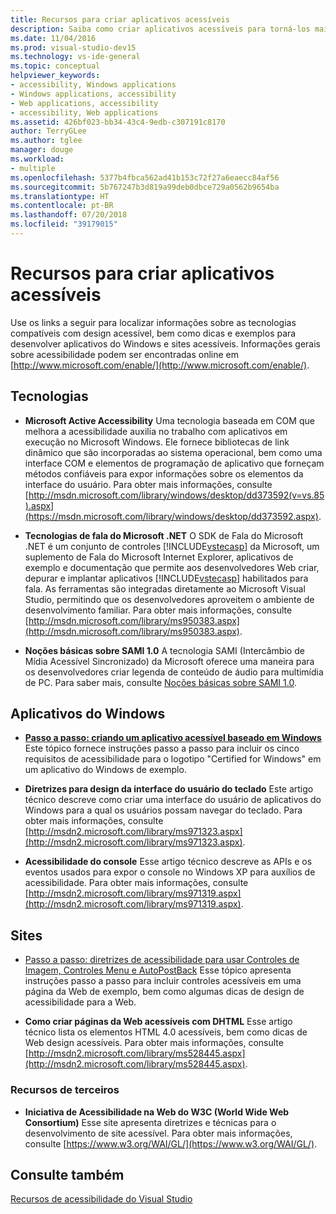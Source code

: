 ```yaml
---
title: Recursos para criar aplicativos acessíveis
description: Saiba como criar aplicativos acessíveis para torná-los mais fáceis para serem usados por pessoas com deficiências.
ms.date: 11/04/2016
ms.prod: visual-studio-dev15
ms.technology: vs-ide-general
ms.topic: conceptual
helpviewer_keywords:
- accessibility, Windows applications
- Windows applications, accessibility
- Web applications, accessibility
- accessibility, Web applications
ms.assetid: 426bf023-bb34-43c4-9edb-c307191c8170
author: TerryGLee
ms.author: tglee
manager: douge
ms.workload:
- multiple
ms.openlocfilehash: 5377b4fbca562ad41b153c72f27a6eaecc84af56
ms.sourcegitcommit: 5b767247b3d819a99deb0dbce729a0562b9654ba
ms.translationtype: HT
ms.contentlocale: pt-BR
ms.lasthandoff: 07/20/2018
ms.locfileid: "39179015"
---
```

# <a name="resources-for-designing-accessible-applications"></a>Recursos para criar aplicativos acessíveis

Use os links a seguir para localizar informações sobre as tecnologias compatíveis com design acessível, bem como dicas e exemplos para desenvolver aplicativos do Windows e sites acessíveis. Informações gerais sobre acessibilidade podem ser encontradas online em [http://www.microsoft.com/enable/](http://www.microsoft.com/enable/).

## <a name="technologies"></a>Tecnologias

* **Microsoft Active Accessibility** Uma tecnologia baseada em COM que melhora a acessibilidade auxilia no trabalho com aplicativos em execução no Microsoft Windows. Ele fornece bibliotecas de link dinâmico que são incorporadas ao sistema operacional, bem como uma interface COM e elementos de programação de aplicativo que forneçam métodos confiáveis para expor informações sobre os elementos da interface do usuário. Para obter mais informações, consulte [http://msdn.microsoft.com/library/windows/desktop/dd373592(v=vs.85).aspx](https://msdn.microsoft.com/library/windows/desktop/dd373592.aspx).

* **Tecnologias de fala do Microsoft .NET** O SDK de Fala do Microsoft .NET é um conjunto de controles [!INCLUDE[vstecasp](../../code-quality/includes/vstecasp_md.md)] da Microsoft, um suplemento de Fala do Microsoft Internet Explorer, aplicativos de exemplo e documentação que permite aos desenvolvedores Web criar, depurar e implantar aplicativos [!INCLUDE[vstecasp](../../code-quality/includes/vstecasp_md.md)] habilitados para fala. As ferramentas são integradas diretamente ao Microsoft Visual Studio, permitindo que os desenvolvedores aproveitem o ambiente de desenvolvimento familiar. Para obter mais informações, consulte [http://msdn.microsoft.com/library/ms950383.aspx](http://msdn.microsoft.com/library/ms950383.aspx).

* **Noções básicas sobre SAMI 1.0** A tecnologia SAMI (Intercâmbio de Mídia Acessível Sincronizado) da Microsoft oferece uma maneira para os desenvolvedores criar legenda de conteúdo de áudio para multimídia de PC. Para saber mais, consulte [Noções básicas sobre SAMI 1.0](http://msdn.microsoft.com/library/ms971327.aspx).

## <a name="windows-applications"></a>Aplicativos do Windows

* **[Passo a passo: criando um aplicativo acessível baseado em Windows](http://msdn.microsoft.com/Library/654c7f2f-1586-480b-9f12-9d9b8f5cc32b)** Este tópico fornece instruções passo a passo para incluir os cinco requisitos de acessibilidade para o logotipo "Certified for Windows" em um aplicativo do Windows de exemplo.

* **Diretrizes para design da interface do usuário do teclado** Este artigo técnico descreve como criar uma interface do usuário de aplicativos do Windows para a qual os usuários possam navegar do teclado. Para obter mais informações, consulte [http://msdn2.microsoft.com/library/ms971323.aspx](http://msdn2.microsoft.com/library/ms971323.aspx).

* **Acessibilidade do console** Esse artigo técnico descreve as APIs e os eventos usados para expor o console no Windows XP para auxílios de acessibilidade. Para obter mais informações, consulte [http://msdn2.microsoft.com/library/ms971319.aspx](http://msdn2.microsoft.com/library/ms971319.aspx).

## <a name="websites"></a>Sites

-   [Passo a passo: diretrizes de acessibilidade para usar Controles de Imagem, Controles Menu e AutoPostBack](http://msdn.microsoft.com/Library/ff7b5021-48b3-46bf-921f-9fe1e0e32202) Esse tópico apresenta instruções passo a passo para incluir controles acessíveis em uma página da Web de exemplo, bem como algumas dicas de design de acessibilidade para a Web.

-   **Como criar páginas da Web acessíveis com DHTML** Esse artigo técnico lista os elementos HTML 4.0 acessíveis, bem como dicas de Web design acessíveis. Para obter mais informações, consulte [http://msdn2.microsoft.com/library/ms528445.aspx](http://msdn2.microsoft.com/library/ms528445.aspx).

### <a name="third-party-resources"></a>Recursos de terceiros

-   **Iniciativa de Acessibilidade na Web do W3C (World Wide Web Consortium)** Esse site apresenta diretrizes e técnicas para o desenvolvimento de site acessível. Para obter mais informações, consulte [https://www.w3.org/WAI/GL/](https://www.w3.org/WAI/GL/).

## <a name="see-also"></a>Consulte também

[Recursos de acessibilidade do Visual Studio](../../ide/reference/accessibility-features-of-visual-studio.md)
